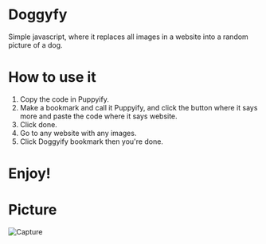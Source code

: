 # Doggyfy
Simple javascript, where it replaces all images in a website into a random picture of a dog.


# How to use it
1. Copy the code in Puppyify.
2. Make a bookmark and call it Puppyify, and click the button where it says more and paste the code where it says website.
3. Click done. 
4. Go to any website with any images.
5. Click Doggyify bookmark then you're done.

# Enjoy!

# Picture
![Capture](https://user-images.githubusercontent.com/92176226/214132178-0b9972bf-c306-4d1b-9e22-40b4ea68d0d3.PNG)
